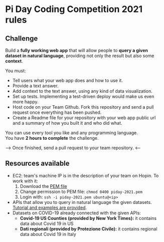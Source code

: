 # Pi Day Coding Competition 2021 rules

## Challenge
Build a **fully working web app** that will allow people to **query a given dataset in natural language**, providing not only the result but also some **context**.

You must:

- Tell users what your web app does and how to use it.
- Provide a text answer.
- Add context to the text answer, using any kind of data visualization.
- Set up tests. Implementing a test-driven deploy would make us even more happy.
- Host code on your Team Github. Fork this repository and send a pull request once everything has been pushed. 
- Create a Readme file for your repository with your web app public url and a summary of how you built it and who did what.

You can use every tool you like and any programming language.  
You have **2 hours to complete** the challenge.  

--> Once finished, send a pull request to your team repository. <--

## Resources available

- EC2: team's machine IP is in the description of your team on Hopin. To work with it:
  1. Download the [PEM file](https://drive.google.com/file/d/17qXe9xXpH9SDqXi5RNPi6wiKDkXKUH_R/view?usp=sharing)
  2. Change permission to PEM file: `chmod 0400 piday-2021.pem`
  3. Login with: `ssh -i piday-2021.pem ubuntu@<ip>`
- APIs that allow you to query in natural language the given datasets. [Tutorial and examples are provided](https://github.com/Pi-Campus/team_2/blob/main/API.md).
- Datasets on COVID-19 already connected with the given APIs:
  - **Covid-19 US Counties (provided by New York Times):** it contains data about Covid 19 in US 
  - **Dati regionali (provided by Protezione Civile):** it contains regional data about Covid 19 in Italy 
